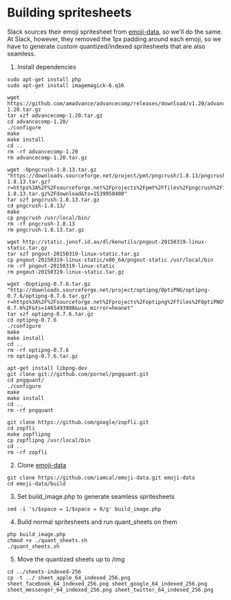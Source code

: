 # Building spritesheets
Slack sources their emoji spritesheet from [emoji-data](https://github.com/iamcal/emoji-data), so we'll do the same. At Slack, however, they removed the 1px padding around each emoji, so we have to generate custom quantized/indexed spritesheets that are also seamless.

1. Install dependencies
```
sudo apt-get install php
sudo apt-get install imagemagick-6.q16

wget https://github.com/amadvance/advancecomp/releases/download/v1.20/advancecomp-1.20.tar.gz
tar xzf advancecomp-1.20.tar.gz
cd advancecomp-1.20/
./configure
make
make install
cd ..
rm -rf advancecomp-1.20
rm advancecomp-1.20.tar.gz

wget -Opngcrush-1.8.13.tar.gz "https://downloads.sourceforge.net/project/pmt/pngcrush/1.8.13/pngcrush-1.8.13.tar.gz?r=https%3A%2F%2Fsourceforge.net%2Fprojects%2Fpmt%2Ffiles%2Fpngcrush%2F1.8.13%2Fpngcrush-1.8.13.tar.gz%2Fdownload&ts=1539950400"
tar xzf pngcrush-1.8.13.tar.gz
cd pngcrush-1.8.13/
make
cp pngcrush /usr/local/bin/
rm -rf pngcrush-1.8.13
rm pngcrush-1.8.13.tar.gz

wget http://static.jonof.id.au/dl/kenutils/pngout-20150319-linux-static.tar.gz
tar xzf pngout-20150319-linux-static.tar.gz
cp pngout-20150319-linux-static/x86_64/pngout-static /usr/local/bin
rm -rf pngout-20150319-linux-static
rm pngout-20150319-linux-static.tar.gz

wget -Ooptipng-0.7.6.tar.gz "http://downloads.sourceforge.net/project/optipng/OptiPNG/optipng-0.7.6/optipng-0.7.6.tar.gz?r=https%3A%2F%2Fsourceforge.net%2Fprojects%2Foptipng%2Ffiles%2FOptiPNG%2Foptipng-0.7.6%2F&ts=1465493988&use_mirror=heanet"
tar xzf optipng-0.7.6.tar.gz
cd optipng-0.7.6
./configure
make
make install
cd ..
rm -rf optipng-0.7.6
rm optipng-0.7.6.tar.gz

apt-get install libpng-dev
git clone git://github.com/pornel/pngquant.git
cd pngquant/
./configure
make
make install
cd ..
rm -rf pngquant

git clone https://github.com/google/zopfli.git
cd zopfli
make zopflipng
cp zopflipng /usr/local/bin
cd ..
rm -rf zopfli
```

2. Clone [emoji-data](https://github.com/iamcal/emoji-data/) 
```
git clone https://github.com/iamcal/emoji-data.git emoji-data
cd emoji-data/build
```

3. Set build_image.php to generate seamless spritesheets
```
sed -i 's/$space = 1/$space = 0/g' build_image.php
```

4. Build normal spritesheets and run quant_sheets on them
```
php build_image.php
chmod +x ./quant_sheets.sh
./quant_sheets.sh
```

5. Move the quantized sheets up to /img
```
cd ../sheets-indexed-256
cp -t ../ sheet_apple_64_indexed_256.png sheet_facebook_64_indexed_256.png sheet_google_64_indexed_256.png sheet_messenger_64_indexed_256.png sheet_twitter_64_indexed_256.png
```
